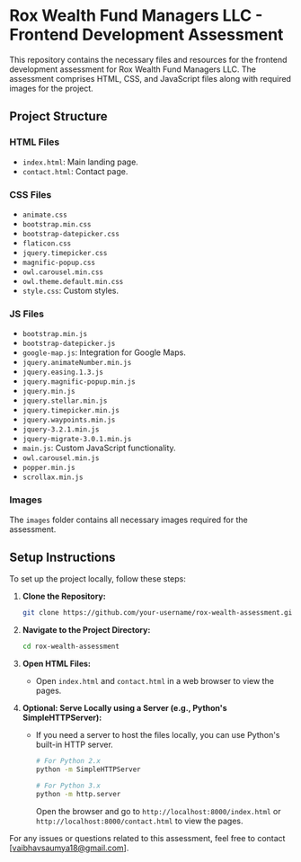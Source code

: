 # Rox Wealth Fund Managers LLC - Frontend Development Assessment

This repository contains the necessary files and resources for the frontend development assessment for Rox Wealth Fund Managers LLC. The assessment comprises HTML, CSS, and JavaScript files along with required images for the project.

## Project Structure

### HTML Files
- `index.html`: Main landing page.
- `contact.html`: Contact page.

### CSS Files
- `animate.css`
- `bootstrap.min.css`
- `bootstrap-datepicker.css`
- `flaticon.css`
- `jquery.timepicker.css`
- `magnific-popup.css`
- `owl.carousel.min.css`
- `owl.theme.default.min.css`
- `style.css`: Custom styles.

### JS Files
- `bootstrap.min.js`
- `bootstrap-datepicker.js`
- `google-map.js`: Integration for Google Maps.
- `jquery.animateNumber.min.js`
- `jquery.easing.1.3.js`
- `jquery.magnific-popup.min.js`
- `jquery.min.js`
- `jquery.stellar.min.js`
- `jquery.timepicker.min.js`
- `jquery.waypoints.min.js`
- `jquery-3.2.1.min.js`
- `jquery-migrate-3.0.1.min.js`
- `main.js`: Custom JavaScript functionality.
- `owl.carousel.min.js`
- `popper.min.js`
- `scrollax.min.js`

### Images
The `images` folder contains all necessary images required for the assessment.

## Setup Instructions

To set up the project locally, follow these steps:

1. **Clone the Repository:**
   ```bash
   git clone https://github.com/your-username/rox-wealth-assessment.git
   ```

2. **Navigate to the Project Directory:**
   ```bash
   cd rox-wealth-assessment
   ```

3. **Open HTML Files:**
   - Open `index.html` and `contact.html` in a web browser to view the pages.
   
4. **Optional: Serve Locally using a Server (e.g., Python's SimpleHTTPServer):**
   - If you need a server to host the files locally, you can use Python's built-in HTTP server.
     ```bash
     # For Python 2.x
     python -m SimpleHTTPServer

     # For Python 3.x
     python -m http.server
     ```
     Open the browser and go to `http://localhost:8000/index.html` or `http://localhost:8000/contact.html` to view the pages.

For any issues or questions related to this assessment, feel free to contact [vaibhavsaumya18@gmail.com].
